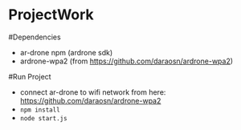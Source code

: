 # ProjectWork

#Dependencies
- ar-drone npm (ardrone sdk)
- ardrone-wpa2 (from https://github.com/daraosn/ardrone-wpa2)

#Run Project
- connect ar-drone to wifi network from here: https://github.com/daraosn/ardrone-wpa2
- ```npm install```
- ```node start.js```
